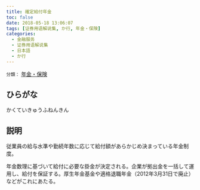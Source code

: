 ```yaml
---
title: 確定給付年金
toc: false
date: 2018-05-18 13:06:07
tags: [证券用语解说集, か行, 年金・保険]
categories:
  - 金融服务
  - 证券用语解说集
  - 日本語
  - か行
---
```


`分類：` [年金・保険](/tags/年金・保険/)

## ひらがな

かくていきゅうふねんきん

## 説明

従業員の給与水準や勤続年数に応じて給付額があらかじめ決まっている年金制度。

年金数理に基づいて給付に必要な掛金が決定される。企業が拠出金を一括して運用し、給付を保証する。厚生年金基金や適格退職年金（2012年3月31日で廃止）などがこれにあたる。
